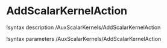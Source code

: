 <!-- MOOSE Documentation Stub: Remove this when content is added. -->

# AddScalarKernelAction

!syntax description /AuxScalarKernels/AddScalarKernelAction

!syntax parameters /AuxScalarKernels/AddScalarKernelAction
